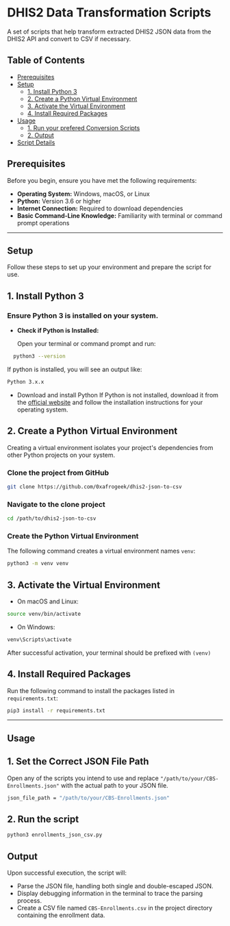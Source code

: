 # DHIS2 Data Transformation Scripts

A set of scripts that help transform extracted DHIS2 JSON data from the DHIS2 API and convert to CSV if necessary.

## Table of Contents

- [Prerequisites](#prerequisites)
- [Setup](#setup)
  - [1. Install Python 3](#1-install-python-3)
  - [2. Create a Python Virtual Environment](#2-create-a-python-virtual-environment)
  - [3. Activate the Virtual Environment](#3-activate-the-virtual-environment)
  - [4. Install Required Packages](#4-install-required-packages)
- [Usage](#usage)
  - [1. Run your prefered Conversion Scripts](#1-run-the-conversion-script)
  - [2. Output](#2-output)
- [Script Details](#script-details)

## Prerequisites

Before you begin, ensure you have met the following requirements:

- **Operating System:** Windows, macOS, or Linux
- **Python:** Version 3.6 or higher
- **Internet Connection:** Required to download dependencies
- **Basic Command-Line Knowledge:** Familiarity with terminal or command prompt operations

---

## Setup

Follow these steps to set up your environment and prepare the script for use.

## 1. Install Python 3

### Ensure Python 3 is installed on your system.

- **Check if Python is Installed:**

  Open your terminal or command prompt and run:

```bash
  python3 --version
```

If python is installed, you will see an output like:

```bash
Python 3.x.x
```

- Download and install Python
  If Python is not installed, download it from the [official website](https://www.python.org/downloads/) and follow the installation instructions for your operating system.

## 2. Create a Python Virtual Environment

Creating a virtual environment isolates your project's dependencies from other Python projects on your system.

### Clone the project from GitHub

```bash
git clone https://github.com/0xafrogeek/dhis2-json-to-csv
```

### Navigate to the clone project

```bash
cd /path/to/dhis2-json-to-csv
```

### Create the Python Virtual Environment

The following command creates a virtual environment names `venv`:

```bash
python3 -m venv venv
```

## 3. Activate the Virtual Environment

- On macOS and Linux:

```bash
source venv/bin/activate
```

- On Windows:

```bash
venv\Scripts\activate
```

After successful activation, your terminal should be prefixed with `(venv)`

## 4. Install Required Packages

Run the following command to install the packages listed in `requirements.txt`:

```bash
pip3 install -r requirements.txt
```

---

## Usage

## 1. Set the Correct JSON File Path

Open any of the scripts you intend to use and replace `"/path/to/your/CBS-Enrollments.json"` with the actual path to your JSON file.

```bash
json_file_path = "/path/to/your/CBS-Enrollments.json"
```

## 2. Run the script

```bash
python3 enrollments_json_csv.py
```

## Output

Upon successful execution, the script will:

- Parse the JSON file, handling both single and double-escaped JSON.
- Display debugging information in the terminal to trace the parsing process.
- Create a CSV file named `CBS-Enrollments.csv` in the project directory containing the enrollment data.
